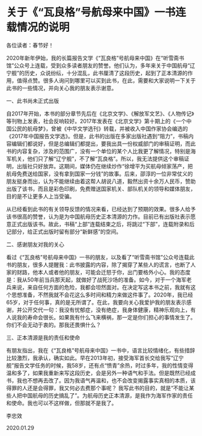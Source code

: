 # 关于《“瓦良格”号航母来中国》一书连载情况的说明

各位读者：春节好！

2020年新年伊始，我的长篇报告文学《“瓦良格”号航母来中国》在“听雪斋书馆”公众号上连载，受到众多读者朋友的赞誉。他们认为，多年来关于中国航母“辽宁舰”的历史，众说纷纭，十分混乱，此书厘清了这段历史，起到了正本清源的作用，值得点赞。很多人询问到哪里可以买到此书，在此，需要和大家说明一下关于此书的一些情况，并向关心我的朋友表示谢意。

一、此书尚未正式出版

自2017年开始，本书的部分章节先后在《北京文学》、《解放军文艺》、《人物传记》等刊物上发表，社会反响较好。2017年发表在《北京文学》第十期上的《一个中国公民的航母梦》，曾被《中华文学选刊》转载，并被收入中国作家协会编选的《2017年中国报告文学选》。但是，此书的出版在多家出版社遇到“阻力”，书稿内容编辑们都说好，但是总编辑们都提出，要我出具一份权威部门的审稿证明，而此书的内容复杂，涉及的范围广，没有一个单位的某个人比我更了解情况，特别是海军机关，他们只了解“辽宁舰”，不了解“瓦良格”。所以，我无法提供这个审稿证明，出版社只好放弃。这期间，媒体仍在继续炒作“徐增平为买航母倾家荡产，把航母免费送给国家，没有拿到国家一分钱”的故事。后来，邵淳的一位非常仗义的朋友挺身而出，认为不能继续由着这帮人胡说八道，毅然出资十余万人民币，赞助出版了该书，而且是彩色印刷，免费赠送国家机关、部队机关的领导和媒体朋友，目的是不让更多人上当受骗。

从已经看到此书的有关领导反馈的情况来看，已经达到了预期的效果。很多人给予该书很高的赞誉，认为是为中国航母历史正本清源的力作。目前已有出版社表示愿意正式出版该书。故此，书稿“上部”连载结束之后，将跳过“下部”，连载附录和后记部分，给正式出版时留有部分“新鲜感”的空间。
 
二、感谢朋友对我的关心

看过《“瓦良格”号航母来中国》一书的朋友，以及看了“听雪斋书馆”公众号连载此书的朋友，很多人提醒我：此书披露的内容，除了揭穿了某些人的谎言，也断了人家的财路，他本人或者他的朋友，可能会迁怒于你，出门要格外小心。我的态度是：我从50年前当兵那天起，就做好了战死沙场的准备。如今，对于一个海军老兵来说，来自任何方面的危险，我都会坦然面对。在决定写这本书之前，我就有这个思想准备，不然我就不会花这么多时间和精力来做这件事了。2020年，我已经65岁，对于任何事，真的是无所谓了。在此，我要向关心我爱护我的朋友表示感谢，并公开交代一句：我没有忧郁症，没有绝症，我身体健康，精神乐观向上，有人说我的寿命会很长。如果我有什么飞来横祸，那一定是你们担心的事情发生了。你们不会无动于衷的。那我还畏惧什么？
 
三、正本清源是我的责任和使命

有朋友指出，我在《“瓦良格”号航母来中国》一书中，语言比较情绪化，有些措辞比较激烈，我承认，确实如此。早在2013年初，接受海军首长交给我写“辽宁舰”报告文学任务的时候，我58岁，还有点“愤青”余热，时过多年，我的性情变得温和多了，如果我重新来写这段历史，会是另外一种语气和手法。但是既然已经成书，我也不想再去改了。因为我语气再温和，也不会改变揭露事实真相的本质，该得罪的人还是会得罪，我又何必去费那个事呢？
我写此书的目的，就是“不能让某些人把中国航母的历史搞乱了”。为航母历史正本清源，是我作为海军作家的责任和使命。我也可以不这样做，但那就不是我了。

李忠效

2020.01.29

